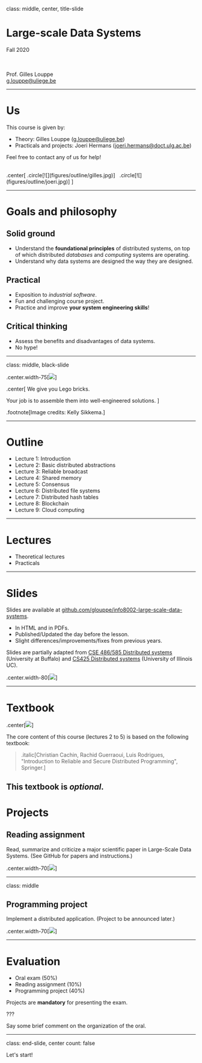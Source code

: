 class: middle, center, title-slide

# Large-scale Data Systems

Fall 2020

<br><br>
Prof. Gilles Louppe<br>
[g.louppe@uliege.be](g.louppe@uliege.be)

---

# Us

This course is given by:
- Theory: Gilles Louppe ([g.louppe@uliege.be](mailto:g.louppe@uliege.be))
- Practicals and projects: Joeri Hermans ([joeri.hermans@doct.ulg.ac.be](mailto:joeri.hermans@doct.ulg.ac.be))

Feel free to contact any of us for help!

<br>
.center[
.circle[![](figures/outline/gilles.jpg)] &nbsp;
.circle[![](figures/outline/joeri.jpg)]
]

---

# Goals and philosophy

## Solid ground

- Understand the **foundational principles** of distributed systems, on top of
which distributed *databases* and *computing* systems are operating.
- Understand why data systems are designed the way they are designed.

## Practical

- Exposition to *industrial software*.
- Fun and challenging course project.
- Practice and improve **your system engineering skills**!

## Critical thinking

- Assess the benefits and disadvantages of data systems.
- No hype!

---

class: middle, black-slide

.center.width-75[![](./figures/outline/lego.jpg)]

.center[
We give you Lego bricks.

Your job is to assemble them into well-engineered solutions.
]

.footnote[Image credits: Kelly Sikkema.]


---

# Outline

- Lecture 1: Introduction
- Lecture 2: Basic distributed abstractions
- Lecture 3: Reliable broadcast
- Lecture 4: Shared memory
- Lecture 5: Consensus
- Lecture 6: Distributed file systems
- Lecture 7: Distributed hash tables
- Lecture 8: Blockchain
- Lecture 9: Cloud computing

---

# Lectures

- Theoretical lectures
- Practicals

---

# Slides

Slides are available at [github.com/glouppe/info8002-large-scale-data-systems](https://github.com/glouppe/info8002-large-scale-data-systems).
- In HTML and in PDFs.
- Published/Updated the day before the lesson.
- Slight differences/improvements/fixes from previous years.

Slides are partially adapted from [CSE 486/585 Distributed systems](https://www.cse.buffalo.edu/~stevko/courses/cse486/spring16/schedule.html) (University at Buffalo) and
[CS425 Distributed systems](https://courses.engr.illinois.edu/cs425/fa2017/lectures.html) (University of Illinois UC).

.center.width-80[![](figures/outline/slides.png)]

---

# Textbook

.center[![](figures/outline/textbook.jpg)]

The core content of this course (lectures 2 to 5) is based on the following textbook:

> .italic[Christian Cachin, Rachid Guerraoui, Luis Rodrigues, "Introduction to Reliable and Secure Distributed Programming", Springer.]

This textbook is *optional*.
---

# Projects

## Reading assignment

Read, summarize and criticize a major scientific paper in Large-Scale Data Systems.
(See GitHub for papers and instructions.)

.center.width-70[![](figures/outline/mr-paper.png)]

---

class: middle

## Programming project

Implement a distributed application. (Project to be announced later.)

.center.width-70[![](figures/outline/blockchain.png)]

---

# Evaluation

- Oral exam (50%)
- Reading assignment (10%)
- Programming project (40%)

Projects are **mandatory** for presenting the exam.

???

Say some brief comment on the organization of the oral.

---

class: end-slide, center
count: false

Let's start!
